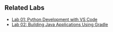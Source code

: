 ## Related Labs
- [Lab 01: Python Development with VS Code](docs/lab01-python-test.md)
- [Lab 02: Building Java Applications Using Gradle](docs/gradle-lan.md)
